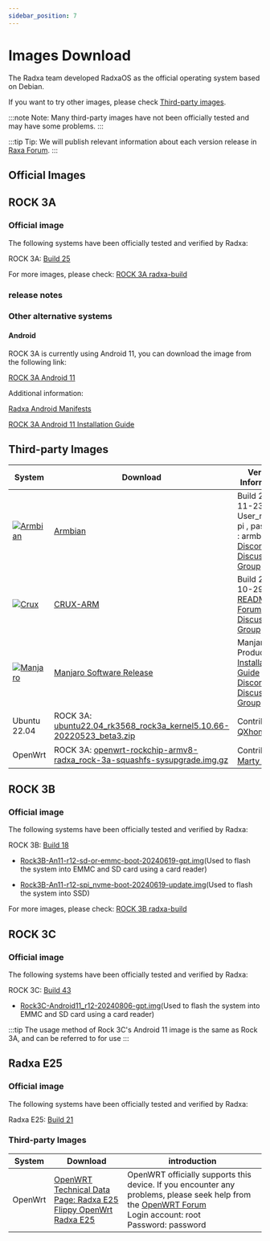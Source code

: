 ```yaml
---
sidebar_position: 7
---
```


# Images Download

The Radxa team developed RadxaOS as the official operating system based on Debian.

If you want to try other images, please check [Third-party images](#third-party-images).

:::note
Note: Many third-party images have not been officially tested and may have some problems.
:::

:::tip
Tip: We will publish relevant information about each version release in [Raxa Forum](https://forum.radxa.com/).
:::

## Official Images

<Tabs queryString="model">
<TabItem value="ROCK 3A">

## ROCK 3A

### Official image

The following systems have been officially tested and verified by Radxa:

ROCK 3A: [Build 25](https://github.com/radxa-build/rock-3a/releases/download/b25/rock-3a_debian_bullseye_xfce_b25.img.xz)

For more images, please check: [ROCK 3A radxa-build](https://github.com/radxa-build/rock-3a/releases/latest)

### release notes

### Other alternative systems

#### Android

ROCK 3A is currently using Android 11, you can download the image from the following link:

[ROCK 3A Android 11](https://dl.radxa.com/rock3/images/android/rock3a-android11-20220408_1204-gpt.img.xz)

Additional information:

[Radxa Android Manifests](https://github.com/radxa/manifests)

[ROCK 3A Android 11 Installation Guide](https://wiki.radxa.com/Rock3/install/usb-install)

## Third-party Images

| System                                                                                                                                        | Download                                                                                                                                                                                                                                                         | Version Information                                                                                                                                                                |
| --------------------------------------------------------------------------------------------------------------------------------------------- | ---------------------------------------------------------------------------------------------------------------------------------------------------------------------------------------------------------------------------------------------------------------- | ---------------------------------------------------------------------------------------------------------------------------------------------------------------------------------- |
| [![Armbian](/img/third-party-images-pic/Armbian.webp)](https://discord.com/channels/855634073376260096/888960277788393553/912495051010084895) | [Armbian](https://www.armbian.com/rock-3a/)                                                                                                                                                                                                                      | Build 2021-11-23.<br/>User_name : pi , passward : armbian<br/>[Discord Discussion Group](https://discord.com/channels/855634073376260096/888960277788393553/912495237748899851)    |
| [![Crux](/img/third-party-images-pic/Crux-logo.webp)](http://dl.slarm64.org/crux/images/rock_3/)                                              | [CRUX-ARM](https://dl.slarm64.org/crux/images/rock_3/crux-arm-3.6-aarch64-core-rock_3-6.0.6-build-20221029.img.zst)                                                                                                                                              | Build 2022-10-29.<br/>[README.TXT](http://dl.slarm64.org/slackware/images/rock_3a/README.TXT)<br/>[Forum Discussion Group](https://forum.radxa.com/t/rock-3-crux-arm-aarch64/7183) |
| [![Manjaro](/img/third-party-images-pic/Manjaro-Logo.webp)](https://manjaro.org/download)                                                     | [Manjaro Software Release](https://github.com/manjaro-arm/rock3-a-images/releases)                                                                                                                                                                               | Manjaro Product [Installation Guide](https://manjaro.org/)<br/>[Discord Discussion Group](https://discord.com/channels/855634073376260096/866316562520473600/916175047390003270)   |
| Ubuntu 22.04                                                                                                                                  | ROCK 3A: [ubuntu22.04_rk3568_rock3a_kernel5.10.66-20220523_beta3.zip](https://github.com/qxhome/rk3568-kernel5.10-alldrivers/releases/download/ubuntu22.04-kernel5.10-rk3568-rock3a-alldrivers-beta3/ubuntu22.04_rk3568_rock3a_kernel5.10.66-20220523_beta3.zip) | Contributor： [QXhome](https://forum.radxa.com/t/image-rock3a-kernel-5-10-66/10061)                                                                                                |
| OpenWrt                                                                                                                                       | ROCK 3A: [openwrt-rockchip-armv8-radxa_rock-3a-squashfs-sysupgrade.img.gz](https://github.com/mj22226/openwrt/releases/latest/)                                                                                                                                  | Contributor： [Marty Jones](https://github.com/mj22226)                                                                                                                            |

</TabItem>
<TabItem value="ROCK 3B">

## ROCK 3B

### Official image

The following systems have been officially tested and verified by Radxa:

ROCK 3B: [Build 18](https://github.com/radxa-build/rock-3b/releases/download/b18/rock-3b_debian_bullseye_xfce_b18.img.xz)

- [Rock3B-An11-r12-sd-or-emmc-boot-20240619-gpt.img](https://github.com/radxa/manifests/releases/download/Rock-android11-20240619/Rock3B-An11-r12-sd-or-emmc-boot-20240619-gpt.zip)(Used to flash the system into EMMC and SD card using a card reader)

- [Rock3B-An11-r12-spi_nvme-boot-20240619-update.img](https://github.com/radxa/manifests/releases/download/Rock-android11-20240619/Rock3B-An11-r12-spi_nvme-boot-20240619-update.zip)(Used to flash the system into SSD)

For more images, please check: [ROCK 3B radxa-build](https://github.com/radxa-build/rock-3b/releases/latest)

</TabItem>
<TabItem value="ROCK 3C">

## ROCK 3C

### Official image

The following systems have been officially tested and verified by Radxa:

ROCK 3C: [Build 43](https://github.com/radxa-build/rock-3c/releases/download/b43/rock-3c_debian_bullseye_xfce_b43.img.xz)

- [Rock3C-Android11_r12-20240806-gpt.img](https://github.com/radxa/manifests/releases/download/android11-radxa-20240806/Rock3C-Android11_r12-20240806-gpt.zip)(Used to flash the system into EMMC and SD card using a card reader)

:::tip
The usage method of Rock 3C's Android 11 image is the same as Rock 3A, and can be referred to for use
:::

</TabItem>
<TabItem value="E25">

## Radxa E25

### Official image

The following systems have been officially tested and verified by Radxa:

Radxa E25: [Build 21](https://github.com/radxa-build/radxa-e25/releases/download/b21/radxa-e25_debian_bullseye_cli_b21.img.xz)

### Third-party Images

| System  | Download                                                                                                                                                                                                          | introduction                                                                                                                                                                                    |
| ------- | ----------------------------------------------------------------------------------------------------------------------------------------------------------------------------------------------------------------- | ----------------------------------------------------------------------------------------------------------------------------------------------------------------------------------------------- |
| OpenWrt | [OpenWRT Technical Data Page: Radxa E25](https://openwrt.org/toh/hwdata/radxa/radxa_e25)<br/>[Flippy OpenWrt Radxa E25](https://dl.radxa.com/cm3i/e25/openwrt/openwrt_rk3568_e25_R24.01.26_k6.1.75-flippy-87+.7z) | OpenWRT officially supports this device. If you encounter any problems, please seek help from the [OpenWRT Forum](https://forum.openwrt.org/)<br/> Login account: root <br/> Password: password |

</TabItem>
</Tabs>
